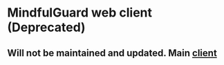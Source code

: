 # MindfulGuard web client (Deprecated)
## Will not be maintained and updated. Main [client](https://github.com/MindfulGuard/crossplatform-client)
